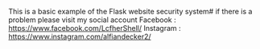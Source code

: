 This is a basic example of the Flask website security system#
if there is a problem please visit my social account
Facebook : https://www.facebook.com/LcfherShell/
Instagram : https://www.instagram.com/alfiandecker2/

